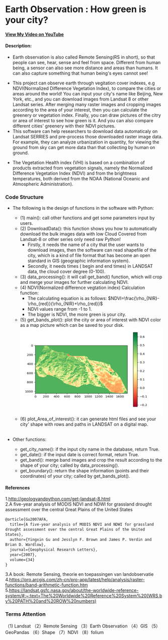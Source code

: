 # Earth Observation : How green is your city?
#### [View My Video on YouTube](https://www.youtube.com/watch?v=9LhqhBOE6vc)
#### Description:

- Earth observation is also called Remote Sensing(RS in short), so that people can see, hear, sense and feel from space. Different from human being, a sensor can also see more distance and areas than humans. It can also capture something that human being's eyes cannot see! 
+ This project can observe earth through vegitation cover indexes, e.g NDVI(Normalized Difference Vegetation Index), to compare the cities or areas around the world! You can input your city's name like Beijing, New York, etc., and you can download images from Landsat 8 or other Landsat series. After merging many raster images and cropping images according to the area of your interest, then you can calculate the greenery or vegetation index. Finally, you can draw pictures of the citry or area of interest to see how green is it. And you can also compare different cities' greenery with their NDVI pictures.
+ This software can help researchers to download data automaticaly on Landsat SERRIES and pre-process those downloaded raster image data. For example, they can analyze urbanization in quantity, for viewing the ground from sky can get more data than that collecting by human on ground.
* The Vegetation Health index (VHI) is based on a combination of products extracted from vegetation signals, namely the Normalized Difference Vegetation Index (NDVI) and from the brightness temperatures, both derived from the NOAA (National Oceanic and Atmospheric Administration).
### Code Structure
- The following is the design of functions in the software with Python:

    - (1) main(): call other functions and get some parameters input by users.
    - (2) DownloadData(): this function shows you how to automatically download the bulk images data with low Cloud Covered from Landsat-8 or other series only need raw Python!<br>
      - Firstly, it needs the name of a city that the user wants to download images, then the software can read shapefile of the city, which is a kind of file format that has become an open standard in GIS (geographic information system). 
      - Secondly, it needs times ( begin and end times) in LANDSAT data, the cloud cover degree (0-100).<br>
    - (3) data_processing(): it will call get_band() function, which will crop and merge your images for further calculating NDVI.
    - (4) NDVI(Normalized difference vegtation index) Calculation function:
        - The calculating equation is as follows:
        $NDVI=\frac{\rho_{NIR}-\rho_{red}}{\rho_{NIR}+\rho_{red}}$
        - NDVI values range from -1 to 1.
        - The bigger is NDVI, the more green is your city.
    - (5) get_bands_plot(): plot the city or area of interest with NDVI color as a map picture which can be saved to your disk. ![markdown picture](./NDVI.png)         
    - (6) plot_Area_of_interest(): it can generate html files and see your city' shape with rows and paths in LANDSAT on a digital map. <br><br>

- Other functions:
  - get_city_name(): if the input city name in the database, return True.
  - get_date(): if the input date is correct format, return True.
  - get_band(): merge band images and crop the result according to the shape of your city; called by data_processing().
  - get_boundary(): return the shape information (points and their coordinates) of your city; called by get_bands_plot().



#### References
1.http://geologyandpython.com/get-landsat-8.html <br>
2.A five-year analysis of MODIS NDVI and NDWI for grassland
drought assessment over the central Great Plains of the United States
```
@article{Gu2007AFA,
  title={A five‐year analysis of MODIS NDVI and NDWI for grassland drought assessment over the central Great Plains of the United States},
  author={Yingxin Gu and Jesslyn F. Brown and James P. Verdin and Brian D. Wardlow},
  journal={Geophysical Research Letters},
  year={2007},
  volume={34}
}
```
3.A book: Remote Sensing, theorie en toepassingen van landobservatie <br>
4.https://pro.arcgis.com/zh-cn/pro-app/latest/help/analysis/raster-functions/band-arithmetic-function.htm <br>
5.https://landsat.gsfc.nasa.gov/about/the-worldwide-reference-system/#:~:text=The%20Worldwide%20Reference%20System%20(WRS,by%20PATH%20and%20ROW%20numbers)

### Terms Attention
（1) Landsat
（2）Remote Sensing
（3）Earth Observation
（4）GIS
（5）GeoPandas
（6）Shape
（7）NDVI
（8）folium
 
